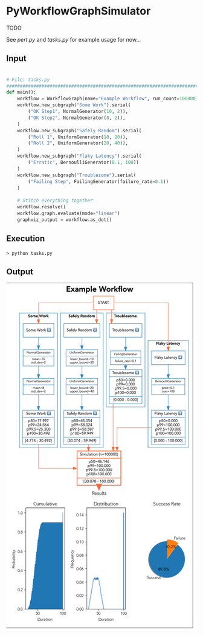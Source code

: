# PyWorkflowGraphSimulator

TODO

See _pert.py_ and _tasks.py_ for example usage for now...

## Input

```python

# File: tasks.py
################################################################################
def main():
    workflow = WorkflowGraph(name="Example Workflow", run_count=100000)
    workflow.new_subgraph("Some Work").serial(
        ("OK Step1", NormalGenerator(10, 2)),
        ("OK Step2", NormalGenerator(8, 2)),
    )
    workflow.new_subgraph("Safely Random").serial(
        ("Roll 1", UniformGenerator(10, 20)),
        ("Roll 2", UniformGenerator(20, 40)),
    )
    workflow.new_subgraph("Flaky Latency").serial(
        ("Erratic", BernoulliGenerator(0.1, 100))
    )
    workflow.new_subgraph("Troublesome").serial(
        ("Failing Step", FailingGenerator(failure_rate=0.1))
    )

    # Stitch everything together
    workflow.resolve()
    workflow.graph.evaluate(mode="linear")
    graphviz_output = workflow.as_dot()

```

## Execution

```shell
> python tasks.py
```

## Output

![Example Workflow](https://raw.githubusercontent.com/mweagle/PyWorkflowGraphSimulator/master/site/Example_Workflow_gv_svg.png)
